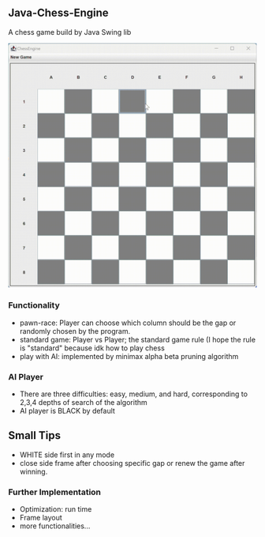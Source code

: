 ## Java-Chess-Engine
A chess game build by Java Swing lib

![Demo](demo.gif)

### Functionality
* pawn-race: Player can choose which column should be the gap or randomly chosen by the program.
* standard game: Player vs Player; the standard game rule (I hope the rule is "standard" because idk how to play chess
* play with AI: implemented by minimax alpha beta pruning algorithm

### AI Player
* There are three difficulties: easy, medium, and hard, corresponding to 2,3,4 depths of search of the algorithm
* AI player is BLACK by default

## Small Tips
* WHITE side first in any mode
* close side frame after choosing specific gap or renew the game after winning.

### Further Implementation
* Optimization: run time
* Frame layout
* more functionalities...
